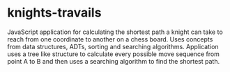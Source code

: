 # knights-travails
JavaScript application for calculating the shortest path a knight can take to reach from one coordinate to another on a chess board. Uses concepts from data structures, ADTs, sorting and searching algorithms. Application uses a tree like structure to calculate every possible move sequence from point A to B and then uses a searching algorithm to find the shortest path.  
